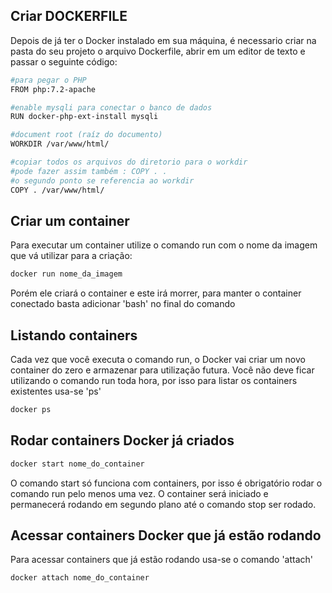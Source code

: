 ## Criar DOCKERFILE
Depois de já ter o Docker instalado em sua máquina, é necessario criar na pasta do seu projeto o arquivo Dockerfile, abrir em um editor de texto e passar o seguinte código:

```sh
#para pegar o PHP
FROM php:7.2-apache

#enable mysqli para conectar o banco de dados
RUN docker-php-ext-install mysqli

#document root (raíz do documento)
WORKDIR /var/www/html/

#copiar todos os arquivos do diretorio para o workdir
#pode fazer assim também : COPY . . 
#o segundo ponto se referencia ao workdir
COPY . /var/www/html/

```
## Criar um container
Para executar um container utilize o comando run com o nome da imagem que vá utilizar para a criação:

```sh
docker run nome_da_imagem
```

Porém ele criará o container e este irá morrer, para manter o container conectado basta adicionar 'bash' no final do comando

## Listando containers
Cada vez que você executa o comando run, o Docker vai criar um novo container do zero e armazenar para utilização futura. Você não deve ficar utilizando o comando run toda hora, por isso para listar os containers existentes usa-se 'ps'

```sh
docker ps
```

## Rodar containers Docker já criados

```sh
docker start nome_do_container
```

O comando start só funciona com containers, por isso é obrigatório rodar o comando run pelo menos uma vez.
O container será iniciado e permanecerá rodando em segundo plano até o comando stop ser rodado.

## Acessar containers Docker que já estão rodando
Para acessar containers que já estão rodando usa-se o comando 'attach'
```sh
docker attach nome_do_container
```



